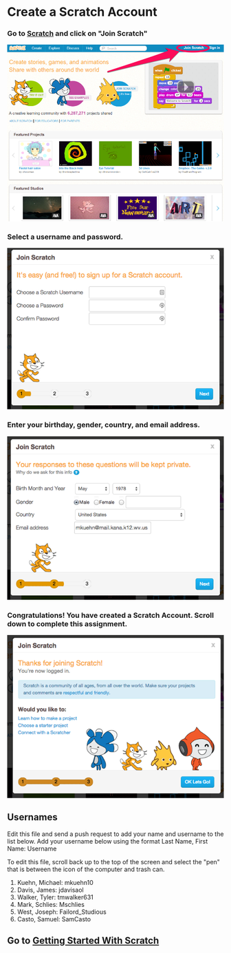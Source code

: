 # Create a Scratch Account
### Go to <a href="http://scratch.mit.edu" target=new>Scratch</a> and click on "Join Scratch"

![Create Account](create_account_1.png)

### Select a username and password.

![Select Username](create_account_2.png)

### Enter your birthday, gender, country, and email address.
![Email Address](create_account_3.png)

### Congratulations!  You have created a Scratch Account.  Scroll down to complete this assignment.
![Congratulations](create_account_4.png)

## Usernames
Edit this file and send a push request to add your name and username to the list below.
Add your username below using the format Last Name, First Name: Username

To edit this file, scroll back up to the top of the screen and select the "pen" that is between the icon of the computer and trash can.


1) Kuehn, Michael: mkuehn10   
2) Davis, James: jdavisaol   
3) Walker, Tyler: tmwalker631   
4) Mark, Schlies: Mschlies   
5) West, Joseph: Failord_Studious   
6) Casto, Samuel: SamCasto

## Go to [Getting Started With Scratch](GettingStartedWithScratch.md)
